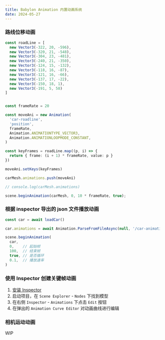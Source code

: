 ```yaml
---
title: Babylon Animation 内置动画系统
date: 2024-05-27
---
```


### 路线位移动画

``` ts
const roadLine = [
  new Vector3(-322, 20, -596),
  new Vector3(-320, 21, -548),
  new Vector3(-304, 23, -481),
  new Vector3(-240, 21, -350),
  new Vector3(-124, 15, -132),
  new Vector3(-118, 16, -87),
  new Vector3(-121, 16, -66),
  new Vector3(-137, 17, -22),
  new Vector3(-150, 18, 1),
  new Vector3(-191, 5, 58)
]


const frameRate = 20

const moveAni = new Animation(
  'car-roadline', 
  'position', 
  frameRate, 
  Animation.ANIMATIONTYPE_VECTOR3,
  Animation.ANIMATIONLOOPMODE_CONSTANT,
)

const keyFrames = roadLine.map((p, i) => {
  return { frame: (i + 1) * frameRate, value: p }
})

moveAni.setKeys(keyFrames)

carMesh.animations.push(moveAni)

// console.log(carMesh.animations)

scene.beginAnimation(carMesh, 0, 10 * frameRate, true);

```


### 根据 inspector 导出的 json 文件播放动画

``` ts
const car = await loadCar()

car.animations = await Animation.ParseFromFileAsync(null, '/car-animations.json')

scene.beginAnimation(
  car, 
  0,    // 起始帧 
  100,  // 结束帧
  true, // 是否循环
  0.1,  // 播放速率
) 

```

### 使用 Inspector 创建关键帧动画

1. [安装 Inspector](./08-inspector)
2. 启动项目，在 `Scene Explorer` - `Nodes` 下找到模型
3. 在右侧 `Inspector` - `Animations` 下点击 `Edit` 按钮 
4. 在弹出的 `Animation Curve Editor` 对动画曲线进行编辑


### 相机运动动画

WIP